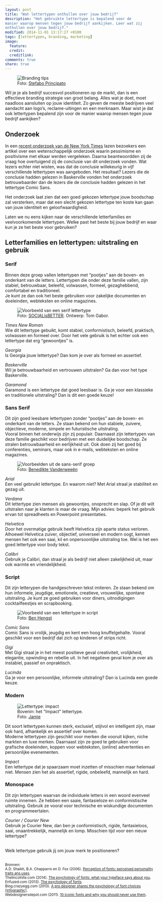 ```yaml
---
layout: post
title: "Wat lettertypen onthullen over jouw bedrijf"
description: "Het gebruikte lettertype is bepalend voor de
manier waarop mensen tegen jouw bedrijf aankijken. Leer wat zij
onthullen over jouw bedrijf."
modified: 2014-11-01 13:17:27 +0100
tags: [lettertypen, branding, marketing]
image:
  feature: 
  credit: 
  creditlink: 
comments: true
share: true
---
```

<figure>
<img src="/images/lettertype.jpg" alt="Branding tips">
<figcaption>Foto: <a href="http://bit.ly/1u76nTv">Stefabo Principato</a>
</figcaption>
</figure>

Wil je je als bedrijf succesvol positioneren op de markt, dan is een
effectieve branding strategie van groot belang. Alles wat je doet,
moet naadloos aansluiten op jouw identiteit. Zo geven de meeste
bedrijven veel aandacht aan logo’s, reclame-uitingen en een
merknaam. Maar wist je dat ook lettertypen bepalend zijn voor de
manier waarop mensen tegen jouw bedrijf aankijken?

<h2>Onderzoek</h2>
In een <a
href="http://opinionator.blogs.nytimes.com/2012/08/08/hear-all-ye-people-hearken-o-earth/?utm_source=slashdot&utm_medium=slashdot&utm_campaign=slashdot">recent
onderzoek van de New York Times</a> lazen bezoekers een artikel over een wetenschappelijk onderzoek waarin
pessimisme en positivisme met elkaar werden vergeleken. Daarna
beantwoordden zij de vraag hoe overtuigend zij de conclusie van
dit onderzoek vonden. Wat lezers echter niet wisten, was dat de
conclusie willekeurig in vijf verschillende lettertypen was
aangeboden. Het resultaat? Lezers die de conclusie hadden gelezen in
Baskerville vonden het onderzoek betrouwbaarder dan de lezers die de
conclusie hadden gelezen in het lettertype Comic Sans.

Het onderzoek laat zien dat een goed gekozen lettertype jouw boodschap
zal versterken, maar dat een slecht gekozen lettertype ten koste kan
gaan van jouw identiteit en geloofwaardigheid.

Laten we nu eens kijken naar de verschillende letterfamilies en veelvoorkomende lettertypen. Welke past het beste bij jouw bedrijf en waar kun je ze het beste voor gebruiken?

<h2>Letterfamilies en lettertypen: uitstraling en gebruik</h2>

<h3>Serif</h3> 

Binnen deze groep vallen lettertypen met “pootjes” aan de boven- en onderkant van de letters. Lettertypen die onder deze familie vallen, zijn stabiel, betrouwbaar, beleefd, volwassen, formeel, gezaghebbend, comfortabel en traditioneel.<br>
Je kunt ze dan ook het beste gebruiken voor zakelijke documenten en
doeleinden, webteksten en online magazines.

<figure class="floatright">
<img src="/images/lettertype-serif.png" alt="Voorbeeld van een serif lettertype">
<figcaption>Foto: <a href="http://bit.ly/1E9fMf5">SOCIALisBETTER</a>. Ontwerp: Tom Gabor. 
</figcaption>
</figure>


_Times New Roman_<br>
Wie dit lettertype gebuikt, komt stabiel, conformistisch, beleefd, praktisch, volwassen en formeel over. Door het vele gebruik is het echter ook een lettertype dat erg “gewoontjes” is. 

_Georgia_<br>
Is Georgia jouw lettertype? Dan kom je over als formeel en assertief. 

_Baskerville_<br>
Wil je betrouwbaarheid en vertrouwen uitstralen? Ga dan voor het type Baskerville. 

_Garamond_<br>
Garamond is een lettertype dat goed leesbaar is. Ga je voor een
klassieke en traditionele uitstraling? Dan is dit een goede keuze!

<h3>Sans Serif</h3>
Dit zijn  goed leesbare lettertypen zonder “pootjes” aan de boven- en onderkant van de letters. Ze staan bekend om hun stabiele, zuivere, objectieve, moderne, simpele en futuristische uitstraling.<br>
Vooral binnen het onderwijs zijn zij populair. Daarnaast zijn
lettertypen van deze familie geschikt voor bedrijven met een
duidelijke boodschap. Ze stralen betrouwbaarheid en eerlijkheid
uit. Ook doen zij het goed bij conferenties, seminars, maar ook in
e-mails, webteksten en online magazines.

<figure class="floatright">
<img src="/images/lettertype-sans-serif.jpg" alt="Voorbeelden uit de sans-serif groep">
<figcaption>Foto: <a href="http://bit.ly/1yNqhSl"> Benedikte Vanderweeën
</a>
</figcaption>
</figure>


_Arial_<br>
Een veel gebruikt lettertype. En waarom niet? Met Arial straal je stabiliteit en gezag uit. 

_Verdana_<br>
Dit lettertype zien mensen als gewoontjes, onoprecht en slap. Of je
dit wilt uitstralen naar je klanten is maar de vraag. Mijn advies: beperk het gebruik ervan tot spreadheets en Powerpoint presentaties. 

_Helvetica_<br>
Door het overmatige gebruik heeft Helvetica zijn aparte status verloren. Alhoewel Helvetica zuiver, objectief, universeel en modern oogt, kennen mensen het ook een saai, kil en onpersoonlijke uitstraling toe. Wel is het een goed lettertype voor body tekst. 

_Calibri_<br>
Gebruik je Calibri, dan straal je als bedrijf niet alleen zakelijkheid uit, maar ook warmte en vriendelijkheid.


<h3>Script</h3>
Dit zijn letterypen die handgeschreven tekst imiteren. Ze staan bekend om hun informele, jeugdige, emotionele, creatieve, vrouwelijke, spontane uitstraling. Je kunt ze goed gebruiken voor diners, uitnodigingen cocktailfeestjes en scrapbooking. 

<figure class="floatright">
<img src="/images/lettertype-script.jpg" alt="Voorbeeld van een
lettertype in script">
<figcaption>Foto: <a
href="http://bit.ly/1ugJJsw">Ben Hengst</a> 
</figcaption>
</figure>

_Comic Sans_<br>
Comic Sans is vrolijk, jeugdig en kent een hoog knuffelgehalte. Vooral
geschikt voor een bedrijf dat zich op kinderen of strips richt.

_Gigi_<br>
Met Gigi straal je in het meest positieve geval creativiteit, vrolijkheid, elegantie,  opwinding en rebellie uit. In het negatieve geval kom je over als instabiel, passief en onpraktisch. 

_Lucinda_<br>
Ga je voor een persoonlijke, informele uitstraling? Dan is Lucinda een goede keuze.

<h3>Modern</h3>

<figure class="floatright">
<img src="/images/lettertype-impact.png" alt="Lettertype: impact">
<figcaption>Bovenin: het "Impact" lettertype.<br>Foto: <a
href="http://bit.ly/1wS6Hqf">Jamie</a> 
</figcaption>
</figure>

Dit soort lettertypen kunnen sterk, exclusief, stijlvol en intelligent
zijn, maar ook hard, afhankelijk en assertief over komen.<br>
Moderne lettertypen zijn geschikt voor merken die vooruit kijken,
niche markten en luxe merken. Daarnaast zijn ze goed te gebruiken voor
grafische doeleinden, koppen voor webteksten, (online) advertenties en
persoonlijke evenementen.

_Impact_<br>
Een lettertype dat je spaarzaam moet inzetten of misschien maar helemaal niet. Mensen zien het als assertief, rigide, onbeleefd, mannelijk en hard.

<h3>Monospace</h3>
Dit zijn lettertypen waarvan de individuele letters in een woord evenveel ruimte innemen.  Ze hebben een saaie, fantasieloze en conformistische uitstraling. Gebruik ze vooral voor technische en wiskundige documenten en programmeertalen. 

_Courier / Courier New_<br>
Gebruik je Courier New, dan ben je conformistisch, rigide, fantasieloos, saai, onaantrekkelijk, mannelijk en lomp. Misschien tijd voor een nieuw lettertype?

<br>
Welk lettertype gebruik jij om jouw merk te positioneren?
<br><br>

<small>Bronnen:<br>
A.D. Shaikh, B.A. Chapparro en D. Fox (2006). <a
href="http://psychology.wichita.edu/surl/usabilitynews/81/pdf/Usability%20News%2081%20-%20Shaikh.pdf">Perception
of fonts: perceived personality traits ans uses</a>.<br>
Thelincolnite.com (2014). <a href="http://thelincolnite.co.uk/2014/09/psychology-fonts-typeface-says/">The psychology of fonts: what your typeface
says about you</a>.<br>
Enfuzed.com (2013). <a
href="http://enfuzed.com/the-psychology-of-fonts-infographic/">The
psychology of fonts</a>.<br>
Blog.crazyegg.com (2013). <a href="http://blog.crazyegg.com/2013/07/05/psychology-of-fonts-infographic/">A pro designer shares the psychology of font
choices [infographic]</a>.<br>
Webdesignersdepot.com (2011). <a href="http://www.webdesignerdepot.com/2011/02/10-iconic-fonts-and-why-you-should-never-use-them/">10 iconic fonts and why you should never
use them</a>.
</small>

